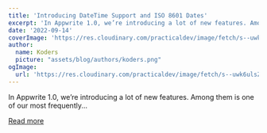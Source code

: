 ```yaml
---
title: 'Introducing DateTime Support and ISO 8601 Dates'
excerpt: 'In Appwrite 1.0, we’re introducing a lot of new features. Among them is one of our most frequently...'
date: '2022-09-14'
coverImage: 'https://res.cloudinary.com/practicaldev/image/fetch/s--uwk6ulsZ--/c_imagga_scale,f_auto,fl_progressive,h_420,q_auto,w_1000/https://dev-to-uploads.s3.amazonaws.com/uploads/articles/npiplblpn1c5y7y3v667.png'
author:
  name: Koders
  picture: "assets/blog/authors/koders.png"
ogImage:
  url: 'https://res.cloudinary.com/practicaldev/image/fetch/s--uwk6ulsZ--/c_imagga_scale,f_auto,fl_progressive,h_420,q_auto,w_1000/https://dev-to-uploads.s3.amazonaws.com/uploads/articles/npiplblpn1c5y7y3v667.png'
---
```


In Appwrite 1.0, we’re introducing a lot of new features. Among them is one of our most frequently...

[Read more](https://dev.to/appwrite/introducing-datetime-support-and-iso-8601-dates-25di)
